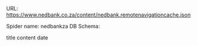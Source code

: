 URL: https://www.nedbank.co.za/content/nedbank.remotenavigationcache.json

Spider name: nedbankza
DB Schema:

title
content
date